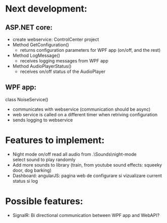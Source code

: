 # Next development:

## ASP.NET core:
- create webservice: ControlCenter project
- Method GetConfiguration()
	- returns configuration parameters for WPF app (on/off, and the rest)
- Method LogMessage()
	- receives logging messages from WPF app
- Method AudioPlayerStatus()
	- receives on/off status of the AudioPlayer 

## WPF app:
class NoiseService()
- communicates with webservice (communication should be async)
- web service is called on a different timer when retriving configuration
- sends logging to webservice


# Features to implement:
- Night mode 
	on/off
	read all audio from .\Sounds\night-mode\
	select sound to play randomly
- Add more sounds to library (train, from youtube sound effects: squeeky door, dog barking)
- Dashboard: angularJS: pagina web de configurare si vizualizare current status si log

# Possible features:
- SignalR: Bi directional communication between WPF app and WebAPI?